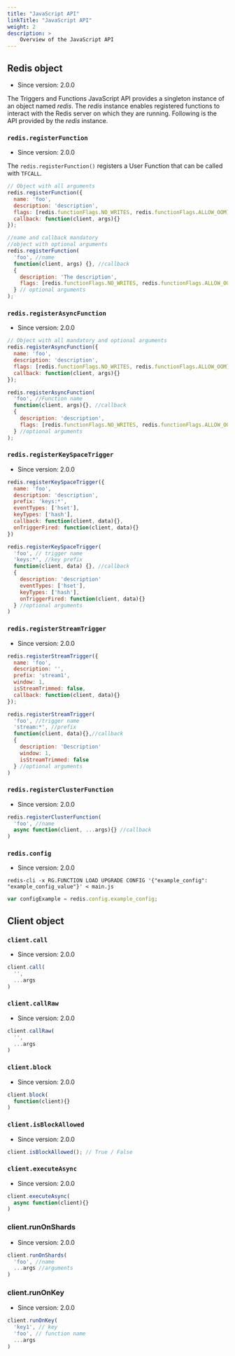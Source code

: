 ```yaml
---
title: "JavaScript API"
linkTitle: "JavaScript API"
weight: 2
description: >
    Overview of the JavaScript API
---
```



## Redis object

* Since version: 2.0.0

The Triggers and Functions JavaScript API provides a singleton instance of an object named *redis*. The *redis* instance enables registered functions to interact with the Redis server on which they are running. Following is the API provided by the *redis* instance.

### `redis.registerFunction`

* Since version: 2.0.0

The `redis.registerFunction()` registers a User Function that can be called with `TFCALL`.

```JavaScript
// Object with all arguments
redis.registerFunction({
  name: 'foo', 
  description: 'description', 
  flags: [redis.functionFlags.NO_WRITES, redis.functionFlags.ALLOW_OOM],
  callback: function(client, args){}
});

//name and callback mandatory
//object with optional arguments
redis.registerFunction(
  'foo', //name
  function(client, args) {}, //callback
  {
    description: 'The description',
    flags: [redis.functionFlags.NO_WRITES, redis.functionFlags.ALLOW_OOM]
  } // optional arguments
);
```

### `redis.registerAsyncFunction`

* Since version: 2.0.0

```JavaScript
// Object with all mandatory and optional arguments
redis.registerAsyncFunction({
  name: 'foo', 
  description: 'description',
  flags: [redis.functionFlags.NO_WRITES, redis.functionFlags.ALLOW_OOM],
  callback: function(client, args){}
});

redis.registerAsyncFunction(
  'foo', //Function name
  function(client, args){}, //callback
  {
    description: 'description',
    flags: [redis.functionFlags.NO_WRITES, redis.functionFlags.ALLOW_OOM]
  } //optional arguments
);
```

### `redis.registerKeySpaceTrigger`

* Since version: 2.0.0

```JavaScript
redis.registerKeySpaceTrigger({
  name: 'foo', 
  description: 'description',
  prefix: 'keys:*',
  eventTypes: ['hset'],
  keyTypes: ['hash'],
  callback: function(client, data){},
  onTriggerFired: function(client, data){}
})

redis.registerKeySpaceTrigger(
  'foo', // trigger name
  'keys:*', //key prefix
  function(client, data) {}, //callback
  {
    description: 'description'
    eventTypes: ['hset'],
    keyTypes: ['hash'],
    onTriggerFired: function(client, data){}
  } //optional arguments
)
```

### `redis.registerStreamTrigger`

* Since version: 2.0.0

```JavaScript
redis.registerStreamTrigger({
  name: 'foo',
  description: '',
  prefix: 'stream1',
  window: 1,
  isStreamTrimmed: false,
  callback: function(client, data){}
});

redis.registerStreamTrigger(
  'foo', //trigger name
  'stream:*', //prefix
  function(client, data){},//callback
  {
    description: 'Description'
    window: 1,
    isStreamTrimmed: false 
  } //optional arguments
)
```

### `redis.registerClusterFunction`

* Since version: 2.0.0

```JavaScript
redis.registerClusterFunction(
  'foo', //name
  async function(client, ...args){} //callback
)
```

### `redis.config`

* Since version: 2.0.0

```Shell
redis-cli -x RG.FUNCTION LOAD UPGRADE CONFIG '{"example_config": "example_config_value"}' < main.js
```

```JavaScript
var configExample = redis.config.example_config;
```

## Client object

### `client.call`

* Since version: 2.0.0

```JavaScript
client.call(
  '',
  ...args
)
```

### `client.callRaw`

* Since version: 2.0.0

```JavaScript
client.callRaw(
  '',
  ...args
)
```

### `client.block`

* Since version: 2.0.0

```JavaScript
client.block(
  function(client){}
)
```

### `client.isBlockAllowed`

* Since version: 2.0.0

```JavaScript
client.isBlockAllowed(); // True / False
```

### `client.executeAsync`

* Since version: 2.0.0

```JavaScript
client.executeAsync(
  async function(client){}
)
```

### client.runOnShards

* Since version: 2.0.0

```JavaScript
client.runOnShards(
  'foo', //name
  ...args //arguments
)
```

### client.runOnKey

* Since version: 2.0.0

```JavaScript
client.runOnKey(
  'key1', // key
  'foo', // function name
  ...args
)
```
